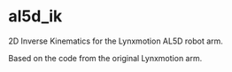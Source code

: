 # al5d_ik

2D Inverse Kinematics for the Lynxmotion AL5D robot arm.

Based on the code from the original Lynxmotion arm.